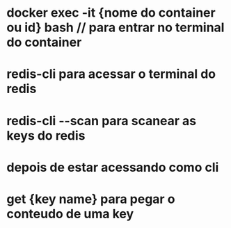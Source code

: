 # docker exec -it {nome do container ou id} bash // para entrar no terminal do container
# redis-cli para acessar o terminal do redis
# redis-cli --scan para scanear as keys do redis
# depois de estar acessando como cli
# get {key name} para pegar o conteudo de uma key